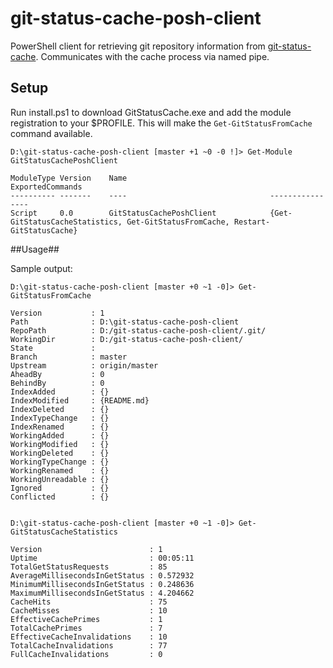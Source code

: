 # git-status-cache-posh-client #

PowerShell client for retrieving git repository information from [git-status-cache](https://github.com/cmarcusreid/git-status-cache). Communicates with the cache process via named pipe. 

## Setup ##

Run install.ps1 to download GitStatusCache.exe and add the module registration to your $PROFILE. This will make the `Get-GitStatusFromCache` command available.

	D:\git-status-cache-posh-client [master +1 ~0 -0 !]> Get-Module GitStatusCachePoshClient

	ModuleType Version    Name                                ExportedCommands
	---------- -------    ----                                ----------------
	Script     0.0        GitStatusCachePoshClient            {Get-GitStatusCacheStatistics, Get-GitStatusFromCache, Restart-GitStatusCache}

##Usage##

Sample output:
	
	D:\git-status-cache-posh-client [master +0 ~1 -0]> Get-GitStatusFromCache
	
	Version           : 1
	Path              : D:\git-status-cache-posh-client
	RepoPath          : D:/git-status-cache-posh-client/.git/
	WorkingDir        : D:/git-status-cache-posh-client/
	State             :
	Branch            : master
	Upstream          : origin/master
	AheadBy           : 0
	BehindBy          : 0
	IndexAdded        : {}
	IndexModified     : {README.md}
	IndexDeleted      : {}
	IndexTypeChange   : {}
	IndexRenamed      : {}
	WorkingAdded      : {}
	WorkingModified   : {}
	WorkingDeleted    : {}
	WorkingTypeChange : {}
	WorkingRenamed    : {}
	WorkingUnreadable : {}
	Ignored           : {}
	Conflicted        : {}
	
	
	D:\git-status-cache-posh-client [master +0 ~1 -0]> Get-GitStatusCacheStatistics
	
	Version                        : 1
	Uptime                         : 00:05:11
	TotalGetStatusRequests         : 85
	AverageMillisecondsInGetStatus : 0.572932
	MinimumMillisecondsInGetStatus : 0.248636
	MaximumMillisecondsInGetStatus : 4.204662
	CacheHits                      : 75
	CacheMisses                    : 10
	EffectiveCachePrimes           : 1
	TotalCachePrimes               : 7
	EffectiveCacheInvalidations    : 10
	TotalCacheInvalidations        : 77
	FullCacheInvalidations         : 0

